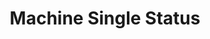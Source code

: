 ---
layout: article
title: Machine Single Status
description: 
  - Designer template for a real-time machine status
lang: cn
weight: 500
isDraft: true
ref: Machine_Single_Status
category:
  - Status
  - Single Machine
  - Warning
  - Error
  - Problem
image: Machine_Single_Status_EN.png
image_thumbnail: Machine_Single_Status_EN_thumbnail.png
download: Machine_Single_Status_EN.pbmx
overview_description:
overview_benefits:
overview_data_sources:
---